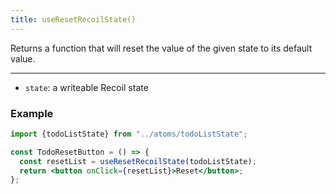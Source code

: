 ```yaml
---
title: useResetRecoilState()
---
```


Returns a function that will reset the value of the given state to its default value.

---

- `state`: a writeable Recoil state

### Example

```jsx
import {todoListState} from "../atoms/todoListState";

const TodoResetButton = () => {
  const resetList = useResetRecoilState(todoListState);
  return <button onClick={resetList}>Reset</button>;
};
```
